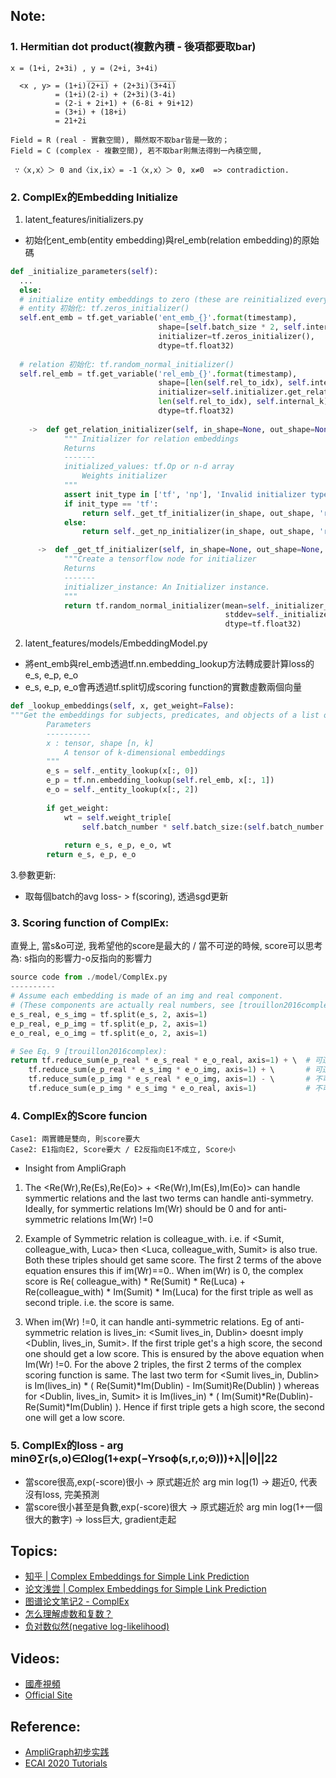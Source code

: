## Note:
### 1. Hermitian dot product(複數內積 - 後項都要取bar)
```
x = (1+i, 2+3i) , y = (2+i, 3+4i)
                 _____         ______
  <x , y> = (1+i)(2+i) + (2+3i)(3+4i)
          = (1+i)(2-i) + (2+3i)(3-4i)
          = (2-i + 2i+1) + (6-8i + 9i+12)
          = (3+i) + (18+i)
          = 21+2i

Field = R (real - 實數空間), 顯然取不取bar皆是一致的；
Field = C (complex - 複數空間), 若不取bar則無法得到一內積空間,

 ∵〈x,x〉＞ 0 and〈ix,ix〉= -1〈x,x〉＞ 0, x≠0  => contradiction.
 ```
 
### 2. ComplEx的Embedding Initialize
1. latent_features/initializers.py 
- 初始化ent_emb(entity embedding)與rel_emb(relation embedding)的原始碼
```python
def _initialize_parameters(self):
  ...
  else:
  # initialize entity embeddings to zero (these are reinitialized every batch by batch embeddings)
  # entity 初始化: tf.zeros_initializer()
  self.ent_emb = tf.get_variable('ent_emb_{}'.format(timestamp),
                                 shape=[self.batch_size * 2, self.internal_k],
                                 initializer=tf.zeros_initializer(),
                                 dtype=tf.float32)
                                 
  # relation 初始化: tf.random_normal_initializer()
  self.rel_emb = tf.get_variable('rel_emb_{}'.format(timestamp),
                                 shape=[len(self.rel_to_idx), self.internal_k],
                                 initializer=self.initializer.get_relation_initializer(
                                 len(self.rel_to_idx), self.internal_k),
                                 dtype=tf.float32)
                                 
    ->  def get_relation_initializer(self, in_shape=None, out_shape=None, init_type='tf'):
            """ Initializer for relation embeddings
            Returns
            -------
            initialized_values: tf.Op or n-d array
                Weights initializer
            """
            assert init_type in ['tf', 'np'], 'Invalid initializer type!'
            if init_type == 'tf':
                return self._get_tf_initializer(in_shape, out_shape, 'r')
            else:
                return self._get_np_initializer(in_shape, out_shape, 'r')

      ->  def _get_tf_initializer(self, in_shape=None, out_shape=None, concept='e'):
            """Create a tensorflow node for initializer
            Returns
            -------
            initializer_instance: An Initializer instance.
            """
            return tf.random_normal_initializer(mean=self._initializer_params['mean'],
                                                stddev=self._initializer_params['std'],
                                                dtype=tf.float32)

```

2. latent_features/models/EmbeddingModel.py 
- 將ent_emb與rel_emb透過tf.nn.embedding_lookup方法轉成要計算loss的e_s, e_p, e_o
- e_s, e_p, e_o會再透過tf.split切成scoring function的實數虛數兩個向量

```python
def _lookup_embeddings(self, x, get_weight=False):
"""Get the embeddings for subjects, predicates, and objects of a list of statements used to train the model.
        Parameters
        ----------
        x : tensor, shape [n, k]
            A tensor of k-dimensional embeddings
        """
        e_s = self._entity_lookup(x[:, 0])
        e_p = tf.nn.embedding_lookup(self.rel_emb, x[:, 1])
        e_o = self._entity_lookup(x[:, 2])
        
        if get_weight:
            wt = self.weight_triple[
                self.batch_number * self.batch_size:(self.batch_number + 1) * self.batch_size]
        
            return e_s, e_p, e_o, wt
        return e_s, e_p, e_o
```

3.參數更新:
- 取每個batch的avg loss- > f(scoring), 透過sgd更新


### 3. Scoring function of ComplEx:
直覺上, 當s&o可逆, 我希望他的score是最大的 / 
當不可逆的時候, score可以思考為: s指向的影響力-o反指向的影響力
```python
source code from ./model/ComplEx.py
----------
# Assume each embedding is made of an img and real component.
# (These components are actually real numbers, see [trouillon2016complex].
e_s_real, e_s_img = tf.split(e_s, 2, axis=1)
e_p_real, e_p_img = tf.split(e_p, 2, axis=1)
e_o_real, e_o_img = tf.split(e_o, 2, axis=1)

# See Eq. 9 [trouillon2016complex):
return tf.reduce_sum(e_p_real * e_s_real * e_o_real, axis=1) + \  # 可逆的話我希望s,o的實部內積越大越好
    tf.reduce_sum(e_p_real * e_s_img * e_o_img, axis=1) + \       # 可逆的話我希望s,o的虛部內積越大越好
    tf.reduce_sum(e_p_img * e_s_real * e_o_img, axis=1) - \       # 不可逆的話我希望s實部指向o的虛部內積越大越好
    tf.reduce_sum(e_p_img * e_s_img * e_o_real, axis=1)           # 不可逆的話我希望s虛部指向o的實部內積越小越好
```

### 4. ComplEx的Score funcion 
```
Case1: 兩實體是雙向, 則score要大
Case2: E1指向E2, Score要大 / E2反指向E1不成立, Score小
```
* Insight from AmpliGraph
1. The  <Re(Wr),Re(Es),Re(Eo)>  + <Re(Wr),Im(Es),Im(Eo)> can handle symmertic relations and the last two terms can handle anti-symmetry. Ideally, for symmertic relations Im(Wr) should be 0 and for anti-symmetric relations Im(Wr) !=0 

2. Example of Symmetric relation is colleague_with. i.e. if <Sumit, colleague_with, Luca> then <Luca, colleague_with, Sumit> is also true. Both these triples should get same score. The first 2 terms of the above equation ensures this if im(Wr)==0.. When im(Wr) is 0, the complex score is Re( colleague_with) * Re(Sumit) * Re(Luca) + Re(colleague_with) * Im(Sumit) * Im(Luca) for the first  triple as well as second triple. i.e. the score is same.

3. When im(Wr) !=0, it can handle anti-symmetric relations. Eg of anti-symmetric relation is lives_in: <Sumit lives_in, Dublin> doesnt imply <Dublin, lives_in, Sumit>. If the first triple get's a high score, the second one should get a low score. This is ensured by the above equation when Im(Wr) !=0. For the above 2 triples, the first 2 terms of the complex scoring function is same. The last two term for <Sumit lives_in, Dublin>  is Im(lives_in) * ( Re(Sumit)*Im(Dublin) - Im(Sumit)Re(Dublin)  ) whereas for <Dublin, lives_in, Sumit> it is  Im(lives_in) * (  Im(Sumit)*Re(Dublin)- Re(Sumit)*Im(Dublin)  ). Hence if first triple gets a high score, the second one will get a low score. 

### 5. ComplEx的loss - arg minΘ∑r(s,o)∈Ωlog(1+exp(−Yrsoϕ(s,r,o;Θ)))+λ||Θ||22
* 當score很高,exp(-score)很小 -> 原式趨近於 arg min log(1) -> 趨近0, 代表沒有loss, 完美預測 
* 當score很小甚至是負數,exp(-score)很大 -> 原式趨近於 arg min log(1+一個很大的數字) -> loss巨大, gradient走起 

## Topics:
* [知乎 | Complex Embeddings for Simple Link Prediction](https://zhuanlan.zhihu.com/p/107914673)
* [论文浅尝 | Complex Embeddings for Simple Link Prediction](https://blog.csdn.net/tgqdt3ggamdkhaslzv/article/details/79081541)
* [图谱论文笔记2 - ComplEx](https://longaspire.github.io/blog/%E5%9B%BE%E8%B0%B1%E8%AE%BA%E6%96%87%E7%AC%94%E8%AE%B02/)
* [怎么理解虚数和复数？](https://zhuanlan.zhihu.com/p/350085395)
* [负对数似然(negative log-likelihood)](https://blog.csdn.net/silver1225/article/details/88914652)

## Videos:
* [國產視頻](https://search.bilibili.com/all?keyword=%E7%9F%A5%E8%AF%86%E5%9B%BE%E8%B0%B1%EF%BC%88Knowledge%20Graph)
* [Official Site](https://docs.ampligraph.org/en/1.3.2/tutorials.html)

## Reference:
* [AmpliGraph初步实践](https://juejin.cn/post/7033386911968428040)
* [ECAI 2020 Tutorials](https://www.youtube.com/watch?v=gX_KHaU8ChI)
